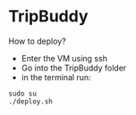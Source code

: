 # TripBuddy


How to deploy? 
 - Enter the VM using ssh
 - Go into the TripBuddy folder
 - in the terminal run: 
 ```
 sudo su
 ./deploy.sh
 
 ```
